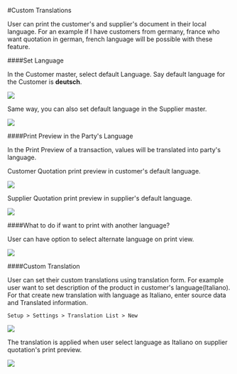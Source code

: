 #Custom Translations

User can print the customer's and supplier's document in their local language. For an example if I have customers from germany, france who want quotation in german, french language will be possible with these feature.

####Set Language

In the Customer master, select default Language. Say default language for the Customer is <b>deutsch</b>.

<img src="/assets/erpnext_docs/assets/img/multilingual_print_format/set_customer_default_lang.png" class="screenshot">

Same way, you can also set default language in the Supplier master.

<img src="/assets/erpnext_docs/assets/img/multilingual_print_format/set_supplier_default_lang.png" class="screenshot">

####Print Preview in the Party's Language

In the Print Preview of a transaction, values will be translated into party's language.

Customer Quotation print preview in customer's default language.

<img src="/assets/erpnext_docs/assets/img/multilingual_print_format/customer_quotation.png" class="screenshot">

Supplier Quotation print preview in supplier's default language.

<img src="/assets/erpnext_docs/assets/img/multilingual_print_format/supplier_quotation.png" class="screenshot">

####What to do if want to print with another language?

User can have option to select alternate language on print view.

<img src="/assets/erpnext_docs/assets/img/multilingual_print_format/alternate_language.png" class="screenshot">

####Custom Translation

User can set their custom translations using translation form. For example user want to set description of the product in customer's language(Italiano). For that create new translation with language as Italiano, enter source data and Translated information.

`Setup > Settings > Translation List > New`

<img src="/assets/erpnext_docs/assets/img/multilingual_print_format/translation.png" class="screenshot">

The translation is applied when user select language as Italiano on supplier quotation's print preview.

<img src="/assets/erpnext_docs/assets/img/multilingual_print_format/custom_translation.png" class="screenshot">




